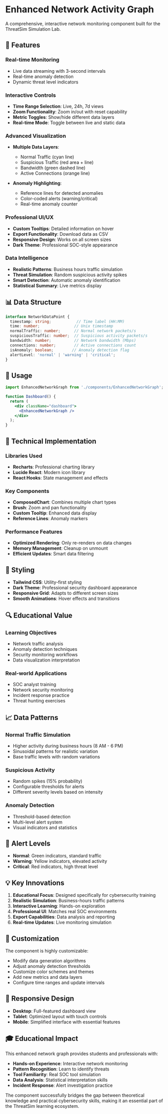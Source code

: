 # Enhanced Network Activity Graph

A comprehensive, interactive network monitoring component built for the ThreatSim Simulation Lab.

## 🚀 Features

### **Real-time Monitoring**
- Live data streaming with 3-second intervals
- Real-time anomaly detection
- Dynamic threat level indicators

### **Interactive Controls**
- **Time Range Selection**: Live, 24h, 7d views
- **Zoom Functionality**: Zoom in/out with reset capability
- **Metric Toggles**: Show/hide different data layers
- **Real-time Mode**: Toggle between live and static data

### **Advanced Visualization**
- **Multiple Data Layers**:
  - Normal Traffic (cyan line)
  - Suspicious Traffic (red area + line)
  - Bandwidth (green dashed line)
  - Active Connections (orange line)

- **Anomaly Highlighting**:
  - Reference lines for detected anomalies
  - Color-coded alerts (warning/critical)
  - Real-time anomaly counter

### **Professional UI/UX**
- **Custom Tooltips**: Detailed information on hover
- **Export Functionality**: Download data as CSV
- **Responsive Design**: Works on all screen sizes
- **Dark Theme**: Professional SOC-style appearance

### **Data Intelligence**
- **Realistic Patterns**: Business hours traffic simulation
- **Threat Simulation**: Random suspicious activity spikes
- **Smart Detection**: Automatic anomaly identification
- **Statistical Summary**: Live metrics display

## 📊 Data Structure

```typescript
interface NetworkDataPoint {
  timestamp: string;           // Time label (HH:MM)
  time: number;               // Unix timestamp
  normalTraffic: number;      // Normal network packets/s
  suspiciousTraffic: number;  // Suspicious activity packets/s
  bandwidth: number;          // Network bandwidth (Mbps)
  connections: number;        // Active connections count
  isAnomaly: boolean;        // Anomaly detection flag
  alertLevel: 'normal' | 'warning' | 'critical';
}
```

## 🎯 Usage

```jsx
import EnhancedNetworkGraph from './components/EnhancedNetworkGraph';

function Dashboard() {
  return (
    <div className="dashboard">
      <EnhancedNetworkGraph />
    </div>
  );
}
```

## 🔧 Technical Implementation

### **Libraries Used**
- **Recharts**: Professional charting library
- **Lucide React**: Modern icon library
- **React Hooks**: State management and effects

### **Key Components**
- **ComposedChart**: Combines multiple chart types
- **Brush**: Zoom and pan functionality
- **Custom Tooltip**: Enhanced data display
- **Reference Lines**: Anomaly markers

### **Performance Features**
- **Optimized Rendering**: Only re-renders on data changes
- **Memory Management**: Cleanup on unmount
- **Efficient Updates**: Smart data filtering

## 🎨 Styling

- **Tailwind CSS**: Utility-first styling
- **Dark Theme**: Professional security dashboard appearance
- **Responsive Grid**: Adapts to different screen sizes
- **Smooth Animations**: Hover effects and transitions

## 🔍 Educational Value

### **Learning Objectives**
- Network traffic analysis
- Anomaly detection techniques
- Security monitoring workflows
- Data visualization interpretation

### **Real-world Applications**
- SOC analyst training
- Network security monitoring
- Incident response practice
- Threat hunting exercises

## 📈 Data Patterns

### **Normal Traffic Simulation**
- Higher activity during business hours (8 AM - 6 PM)
- Sinusoidal patterns for realistic variation
- Base traffic levels with random variations

### **Suspicious Activity**
- Random spikes (15% probability)
- Configurable thresholds for alerts
- Different severity levels based on intensity

### **Anomaly Detection**
- Threshold-based detection
- Multi-level alert system
- Visual indicators and statistics

## 🚦 Alert Levels

- **Normal**: Green indicators, standard traffic
- **Warning**: Yellow indicators, elevated activity
- **Critical**: Red indicators, high threat level

## 💡 Key Innovations

1. **Educational Focus**: Designed specifically for cybersecurity training
2. **Realistic Simulation**: Business-hours traffic patterns
3. **Interactive Learning**: Hands-on exploration
4. **Professional UI**: Matches real SOC environments
5. **Export Capabilities**: Data analysis and reporting
6. **Real-time Updates**: Live monitoring simulation

## 🔧 Customization

The component is highly customizable:
- Modify data generation algorithms
- Adjust anomaly detection thresholds
- Customize color schemes and themes
- Add new metrics and data layers
- Configure time ranges and update intervals

## 📱 Responsive Design

- **Desktop**: Full-featured dashboard view
- **Tablet**: Optimized layout with touch controls
- **Mobile**: Simplified interface with essential features

## 🎓 Educational Impact

This enhanced network graph provides students and professionals with:
- **Hands-on Experience**: Interactive network monitoring
- **Pattern Recognition**: Learn to identify threats
- **Tool Familiarity**: Real SOC tool simulation
- **Data Analysis**: Statistical interpretation skills
- **Incident Response**: Alert investigation practice

The component successfully bridges the gap between theoretical knowledge and practical cybersecurity skills, making it an essential part of the ThreatSim learning ecosystem.
